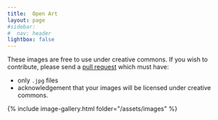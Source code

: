 ```yaml
---
title:  Open Art
layout: page
#sidebar:
#  nav: header
lightbox: false
---
```


These images are free to use under creative commons.
If you wish to contribute, please send a [pull request](https://github.com/MicroBinfie/MicroBinfie.github.io) which must have:

   * only `.jpg` files
   * acknowledgement that your images will be licensed under creative commons.

{% include image-gallery.html folder="/assets/images" %}
